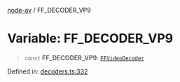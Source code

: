 [node-av](../globals.md) / FF\_DECODER\_VP9

# Variable: FF\_DECODER\_VP9

> `const` **FF\_DECODER\_VP9**: [`FFVideoDecoder`](../type-aliases/FFVideoDecoder.md)

Defined in: [decoders.ts:332](https://github.com/seydx/av/blob/f8631fc881b394300b1479f511d55cf1c370a87f/src/constants/decoders.ts#L332)
